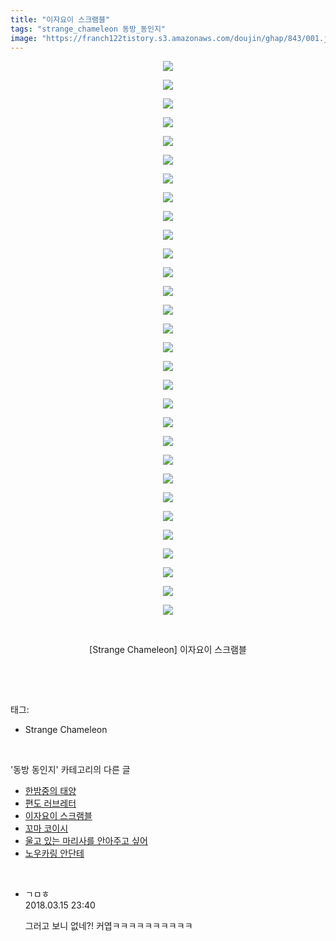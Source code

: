 ```yaml
---
title: "이자요이 스크램블"
tags: "strange_chameleon 동방_동인지"
image: "https://franch122tistory.s3.amazonaws.com/doujin/ghap/843/001.jpg"
---
```

<div class="article">
<p style="text-align: center; clear: none; float: none;"><img src="{{ site.imgserver8 }}/ghap/843/001.jpg"/></p>
<p style="text-align: center; clear: none; float: none;"><img src="{{ site.imgserver8 }}/ghap/843/002.jpg"/></p>
<p style="text-align: center; clear: none; float: none;"><img src="{{ site.imgserver8 }}/ghap/843/003.jpg"/></p>
<p style="text-align: center; clear: none; float: none;"><img src="{{ site.imgserver8 }}/ghap/843/004.jpg"/></p>
<p style="text-align: center; clear: none; float: none;"><img src="{{ site.imgserver8 }}/ghap/843/005.jpg"/></p>
<p style="text-align: center; clear: none; float: none;"><img src="{{ site.imgserver8 }}/ghap/843/006.jpg"/></p>
<p style="text-align: center; clear: none; float: none;"><img src="{{ site.imgserver8 }}/ghap/843/007.jpg"/></p>
<p style="text-align: center; clear: none; float: none;"><img src="{{ site.imgserver8 }}/ghap/843/008.jpg"/></p>
<p style="text-align: center; clear: none; float: none;"><img src="{{ site.imgserver8 }}/ghap/843/009.jpg"/></p>
<p style="text-align: center; clear: none; float: none;"><img src="{{ site.imgserver8 }}/ghap/843/010.jpg"/></p>
<p style="text-align: center; clear: none; float: none;"><img src="{{ site.imgserver8 }}/ghap/843/011.jpg"/></p>
<p style="text-align: center; clear: none; float: none;"><img src="{{ site.imgserver8 }}/ghap/843/012.jpg"/></p>
<p style="text-align: center; clear: none; float: none;"><img src="{{ site.imgserver8 }}/ghap/843/013.jpg"/></p>
<p style="text-align: center; clear: none; float: none;"><img src="{{ site.imgserver8 }}/ghap/843/014.jpg"/></p>
<p style="text-align: center; clear: none; float: none;"><img src="{{ site.imgserver8 }}/ghap/843/015.jpg"/></p>
<p style="text-align: center; clear: none; float: none;"><img src="{{ site.imgserver8 }}/ghap/843/016.jpg"/></p>
<p style="text-align: center; clear: none; float: none;"><img src="{{ site.imgserver8 }}/ghap/843/017.jpg"/></p>
<p style="text-align: center; clear: none; float: none;"><img src="{{ site.imgserver8 }}/ghap/843/018.jpg"/></p>
<p style="text-align: center; clear: none; float: none;"><img src="{{ site.imgserver8 }}/ghap/843/019.jpg"/></p>
<p style="text-align: center; clear: none; float: none;"><img src="{{ site.imgserver8 }}/ghap/843/020.jpg"/></p>
<p style="text-align: center; clear: none; float: none;"><img src="{{ site.imgserver8 }}/ghap/843/021.jpg"/></p>
<p style="text-align: center; clear: none; float: none;"><img src="{{ site.imgserver8 }}/ghap/843/022.jpg"/></p>
<p style="text-align: center; clear: none; float: none;"><img src="{{ site.imgserver8 }}/ghap/843/023.jpg"/></p>
<p style="text-align: center; clear: none; float: none;"><img src="{{ site.imgserver8 }}/ghap/843/024.jpg"/></p>
<p style="text-align: center; clear: none; float: none;"><img src="{{ site.imgserver8 }}/ghap/843/025.jpg"/></p>
<p style="text-align: center; clear: none; float: none;"><img src="{{ site.imgserver8 }}/ghap/843/026.jpg"/></p>
<p style="text-align: center; clear: none; float: none;"><img src="{{ site.imgserver8 }}/ghap/843/027.jpg"/></p>
<p style="text-align: center; clear: none; float: none;"><img src="{{ site.imgserver8 }}/ghap/843/028.jpg"/></p>
<p style="text-align: center; clear: none; float: none;"><img src="{{ site.imgserver8 }}/ghap/843/029.jpg"/></p>
<p style="text-align: center; clear: none; float: none;"><img src="{{ site.imgserver8 }}/ghap/843/030.jpg"/></p>
<p style="text-align: center; clear: none; float: none;"><br/></p>
<p style="text-align: center; clear: none; float: none;">[Strange Chameleon] 이자요이 스크램블</p>
<p><br/></p>
</div><br/>
<div class="tagTrail">
<p>태그: </p>
<ul>
<li>Strange Chameleon</li>
</ul>
</div><br/>
<div class="another">
<p>'동방 동인지' 카테고리의 다른 글</p>
<ul>
<li><a href="/ghap_845">한밤중의 태양</a></li>
<li><a href="/ghap_844">편도 러브레터</a></li>
<li><a href="/ghap_843">이자요이 스크램블</a></li>
<li><a href="/ghap_842">꼬마 코이시</a></li>
<li><a href="/ghap_841">울고 있는 마리사를 안아주고 싶어</a></li>
<li><a href="/ghap_840">노우카링 안단테</a></li>
</ul>
</div><br/>
<div class="cb_module cb_fluid">
<div class="cb_wrt cb_profile">
<div class="comment">
<ul>
<li class="cb_thumb_off" id="comment15219984">
<div class="cb_comment_area">
<div class="cb_info_area">
<div class="cb_section">
<span class="cb_nick_name">ㄱㅁㅎ</span>
</div>
<div class="cb_section">
<span class="cb_date">2018.03.15 23:40 </span>
</div>
</div>
<div class="cb_dsc_comment">
<p class="cb_dsc">
											그러고 보니 없네?! 커엽ㅋㅋㅋㅋㅋㅋㅋㅋㅋㅋ
										</p>
</div>
</div></li>
</ul>
</div>
</div><!-- commentList close -->
</div><br/>

